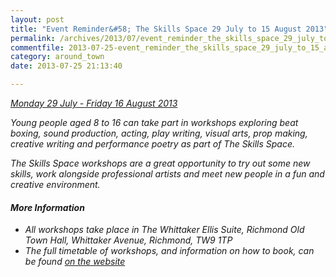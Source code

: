 ```yaml
---
layout: post
title: "Event Reminder&#58; The Skills Space 29 July to 15 August 2013"
permalink: /archives/2013/07/event_reminder_the_skills_space_29_july_to_15_augu.html
commentfile: 2013-07-25-event_reminder_the_skills_space_29_july_to_15_augu
category: around_town
date: 2013-07-25 21:13:40

---
```


<em>[Monday 29 July - Friday 16 August 2013](https://stmargarets.london/event/event/200705144029</em>)

Young people aged 8 to 16 can take part in workshops exploring beat boxing, sound production, acting, play writing, visual arts, prop making, creative writing and performance poetry as part of The Skills Space.

The Skills Space workshops are a great opportunity to try out some new skills, work alongside professional artists and meet new people in a fun and creative environment.

#### More Information

-   All workshops take place in The Whittaker Ellis Suite, Richmond Old Town Hall, Whittaker Avenue, Richmond, TW9 1TP
-   The full timetable of workshops, and information on how to book, can be found [on the website](http://www.richmond.gov.uk/home/leisure_and_culture/arts/arts_festivals/summer_festival/the_skills_space.htm)
